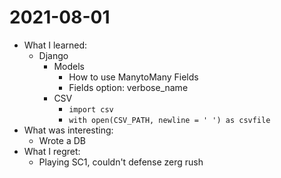 # 2021-08-01

- What I learned:
  - Django
    - Models
      - How to use ManytoMany Fields
      - Fields option: verbose_name
    - CSV
      - `import csv`
      - `with open(CSV_PATH, newline = ' ') as csvfile`
- What was interesting: 
  - Wrote a DB
- What I regret:
  - Playing SC1, couldn't defense zerg rush 